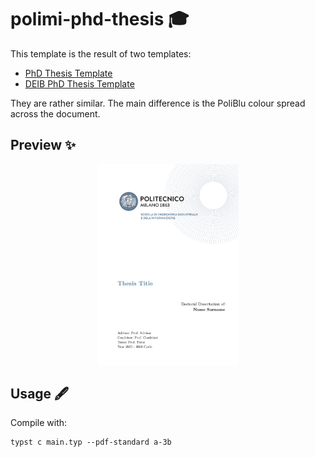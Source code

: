# polimi-phd-thesis 🎓

This template is the result of two templates:

- [PhD Thesis Template](https://www.overleaf.com/latex/templates/phd-thesis-template/nwjkggvhrzmz)
- [DEIB PhD Thesis Template](https://www.overleaf.com/latex/templates/politecnico-di-milano-deib-phd-thesis-template/ydsvtyzwxfdk)

They are rather similar. The main difference is the PoliBlu colour spread across the document.

## Preview ✨

<p align="center">
  <img alt="Frontspiece" src="thumbnail.png" width="45%">
</p>

## Usage 🖋

Compile with:

```shell
typst c main.typ --pdf-standard a-3b
```
